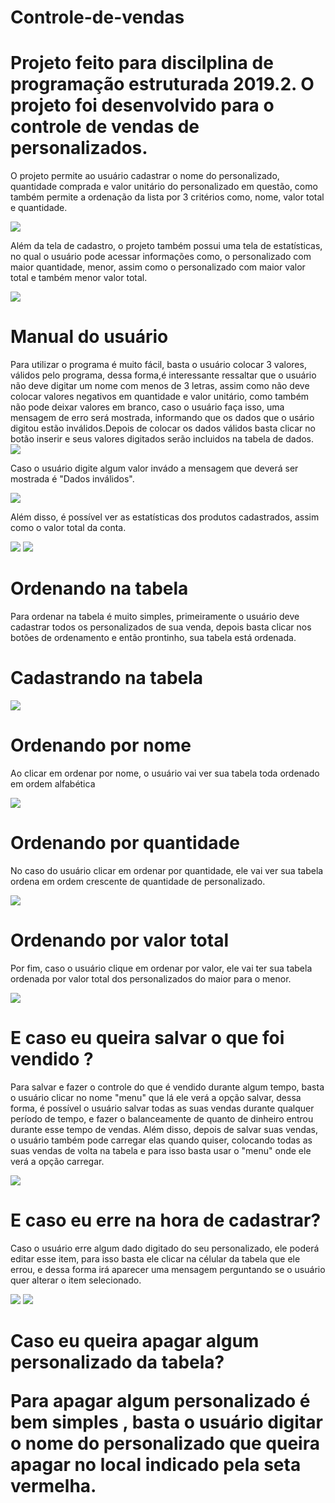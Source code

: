 # Controle-de-vendas
<h1> Projeto feito para discilplina de programação estruturada 2019.2. O projeto foi desenvolvido para o controle de vendas de personalizados.</h1>
<p> O projeto permite ao usuário cadastrar o nome do personalizado, quantidade comprada e valor unitário do personalizado em questão, como também permite a ordenação da lista por 3 critérios como, nome, valor total e quantidade.</p>
<img src="imagem1.png"/>
<p> Além da tela de cadastro, o projeto também possui uma tela de estatísticas, no qual o usuário pode acessar informações como, o personalizado com maior quantidade, menor, assim como o personalizado com maior valor total e também menor valor total.</p> 
<img src="imagem2.png"/>
<h1> Manual do usuário</h1>
<p> Para utilizar o programa é muito fácil, basta o usuário colocar 3 valores, válidos pelo programa, dessa forma,é interessante ressaltar que o usuário não deve digitar um nome com menos de 3 letras, assim como não deve colocar valores negativos em quantidade e valor unitário, como também não pode deixar valores em branco, caso o usuário faça isso, uma mensagem de erro será mostrada, informando que os dados que o usário digitou estão inválidos.Depois de colocar os dados válidos basta clicar no botão inserir e seus valores digitados serão incluidos na tabela de dados.
<img src="imagem0.png"/>
<p> Caso o usuário  digite algum valor invádo a mensagem que deverá ser mostrada é "Dados inválidos". </p>
<img src="imagem.png"/>
<p> Além disso, é possível ver as estatísticas dos produtos cadastrados, assim como o valor total da conta.</p>
<img src="imagem4.png"/>
<img src="imagem9.png"/>
<h1> Ordenando na tabela </h1>
<p> Para ordenar na tabela é muito simples, primeiramente o usuário deve cadastrar todos os personalizados de sua venda, depois basta clicar nos botões de ordenamento e então prontinho, sua tabela está ordenada.</p>
<h1> Cadastrando na tabela</h1>
<img src="ordenar.png"/>
<h1> Ordenando por nome </h1>
<p> Ao clicar em ordenar por nome, o usuário vai ver sua tabela toda ordenado em ordem alfabética</p>
<img src="ordenar1.png"/>
<h1> Ordenando por quantidade</h1>
<p> No caso do usuário clicar em ordenar por quantidade, ele vai ver sua tabela ordena em ordem crescente de quantidade de personalizado.</p>
<img src="ordenar2.png"/>
<h1> Ordenando por valor total</h1>
<p> Por fim, caso o usuário clique em ordenar por valor, ele vai ter sua tabela ordenada por valor total dos personalizados do maior para o menor. </p>
<img src="ordenar3.png"/>
<h1> E caso eu queira salvar o que foi vendido ? </h1>
<p> Para salvar e fazer o controle do que é vendido durante algum tempo, basta o usuário clicar no nome "menu" que lá ele verá a opção salvar, dessa forma, é possível o usuário salvar todas as suas vendas durante qualquer período de tempo, e fazer o balanceamente de quanto de dinheiro entrou durante esse tempo de vendas. Além disso, depois de salvar suas vendas, o usuário também pode carregar elas quando quiser, colocando todas as suas vendas de volta na tabela e para isso basta usar o "menu" onde ele verá a opção carregar. </p>
<img src="imagem6.png"/>
<h1> E caso eu erre na hora de cadastrar? </h1>
<p> Caso o usuário erre algum dado digitado do seu personalizado, ele poderá editar esse item, para isso basta ele clicar na célular da tabela que ele errou, e dessa forma irá aparecer uma mensagem perguntando se o usuário quer alterar o item selecionado.</p>
<img src="editar.png"/>
<img src="imagem5.png"/>
<h1> Caso eu queira apagar algum personalizado da tabela?
<p> Para apagar algum personalizado é bem simples , basta o usuário digitar o nome do personalizado que queira apagar no local indicado pela seta vermelha.<p/>




